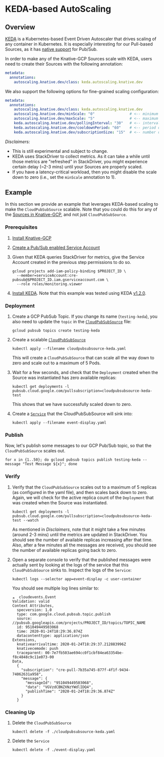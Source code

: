 # KEDA-based AutoScaling 

## Overview

[KEDA](https://keda.sh/) is a Kubernetes-based Event Driven Autoscaler that drives scaling of any container in Kubernetes. 
It is especially interesting for our Pull-based Sources, as it has [native support](https://keda.sh/scalers/gcp-pub-sub/) 
for Pub/Sub.

In order to make any of the Knative-GCP Sources scale with KEDA, users need to create their Sources with the following annotation:

```yaml
metadata:
  annotations:
    autoscaling.knative.dev/class: keda.autoscaling.knative.dev
```

We also support the following options for fine-grained scaling configuration:

```yaml
metadata:
  annotations:
    autoscaling.knative.dev/class: keda.autoscaling.knative.dev
    autoscaling.knative.dev/minScale: "0"                # <-- minimum number of pods to scaled down to.
    autoscaling.knative.dev/maxScale: "5"                # <-- maximum number of pods to scaled out to.
    keda.autoscaling.knative.dev/pollingInterval: "30"   # <-- interval in seconds to poll metrics.
    keda.autoscaling.knative.dev/cooldownPeriod: "60"    # <-- period of inactivity in seconds before scaling down.  
    keda.autoscaling.knative.dev/subscriptionSize: "15"  # <-- number of undelivered messages in the subscription used to scale.
```
 

_Disclaimers:_ 

- This is still experimental and subject to change.
- KEDA uses StackDriver to collect metrics. As it can take a while until those metrics are "refreshed" in StackDriver, you 
might experience certain delay (~2-3 mins) until your Sources are properly scaled.
- If you have a latency-critical workload, then you might disable the scale down to zero (i.e., set the `minScale` annotation to 1).


## Example

In this section we provide an example that leverages KEDA-based scaling to make the `CloudPubSubSource` scalable. Note that 
you could do this for any of the [Sources in Knative-GCP](../../../README.md), and not just `CloudPubSubSource`.

### Prerequisites

1. [Install Knative-GCP](../../install/install-knative-gcp.md)

1. [Create a Pub/Sub enabled Service Account](../../install/pubsub-service-account.md)

1. Given that KEDA queries StackDriver for metrics, give the Service Account created in the previous step permissions to do so.

    ```shell
    gcloud projects add-iam-policy-binding $PROJECT_ID \
      --member=serviceAccount:cre-pubsub@$PROJECT_ID.iam.gserviceaccount.com \
      --role roles/monitoring.viewer
    ```

1. [Install KEDA](https://keda.sh/deploy/). Note that this example was tested using KEDA [v1.2.0](https://github.com/kedacore/keda/releases/tag/v1.2.0). 


### Deployment

1. Create a GCP PubSub Topic. If you change its name (`testing-keda`), you also need
   to update the `topic` in the [`CloudPubSubSource`](cloudpubsubsource-keda.yaml)
   file:

   ```shell
   gcloud pubsub topics create testing-keda
   ```

1. Create a scalable [`CloudPubSubSource`](cloudpubsubsource-keda.yaml)

   ```shell
   kubectl apply --filename cloudpubsubsource-keda.yaml
   ```
   
   This will create a `CloudPubSubSource` that can scale all the way down to zero and scale out to a maximum of 5 Pods.
   
1. Wait for a few seconds, and check that the `Deployment` created when the Source was instantiated has zero available replicas:

   ```shell
   kubectl get deployments -l pubsub.cloud.google.com/pullsubscription=cloudpubsubsource-keda-test
   ```  
   
   This shows that we have successfully scaled down to zero.
   
1. Create a [`Service`](event-display.yaml) that the CloudPubSubSource will
   sink into:

   ```shell
   kubectl apply --filename event-display.yaml
   ```

### Publish

Now, let's publish some messages to our GCP Pub/Sub topic, so that the `CloudPubSubSource` scales out.

```shell
for x in {1..50}; do gcloud pubsub topics publish testing-keda --message "Test Message ${x}"; done
```

### Verify

1. Verify that the `CloudPubSubSource` scales out to a maximum of 5 replicas (as configured in the yaml file), and then
scales back down to zero. Again, we will check for the active replica count of the `Deployment` that was created when the Source was instantiated.

   ```shell
   kubectl get deployments -l pubsub.cloud.google.com/pullsubscription=cloudpubsubsource-keda-test --watch
   ```    

    As mentioned in _Disclaimers_, note that it might take a few minutes (around 2-3 mins) until the metrics are updated in StackDriver. 
    You should see the number of available replicas increasing after that time. Also, after a few minutes all the messages 
    are received, you should see the number of available replicas going back to zero. 

1. Open a separate console to verify that the published messages were actually sent by looking at the logs of the service
that this `CloudPubSubSource` sinks to. Inspect the logs of the `Service`:

   ```shell
   kubectl logs --selector app=event-display -c user-container
   ```

    You should see multiple log lines similar to:
    
    ```shell
    ☁️  cloudevents.Event
    Validation: valid
    Context Attributes,
      specversion: 1.0
      type: com.google.cloud.pubsub.topic.publish
      source: //pubsub.googleapis.com/projects/PROJECT_ID/topics/TOPIC_NAME
      id: 951049449503068
      time: 2020-01-24T18:29:36.874Z
      datacontenttype: application/json
    Extensions,
      knativearrivaltime: 2020-01-24T18:29:37.212883996Z
      knativecemode: push
      traceparent: 00-7e7fb503ae694cc0f1cbf84ea63354be-f8c4848c9c11e073-00
    Data,
      {
        "subscription": "cre-pull-7b35a745-877f-4f1f-9434-74062631a958",
        "message": {
          "messageId": "951049449503068",
          "data": "VGVzdCBNZXNzYWdlIDQ4",
          "publishTime": "2020-01-24T18:29:36.874Z"
        }
      }
    ```

### Cleaning Up

1. Delete the `CloudPubSubSource`

   ```shell
   kubectl delete -f ./cloudpubsubsource-keda.yaml
   ```

1. Delete the `Service`

   ```shell
   kubectl delete -f ./event-display.yaml
   ```
